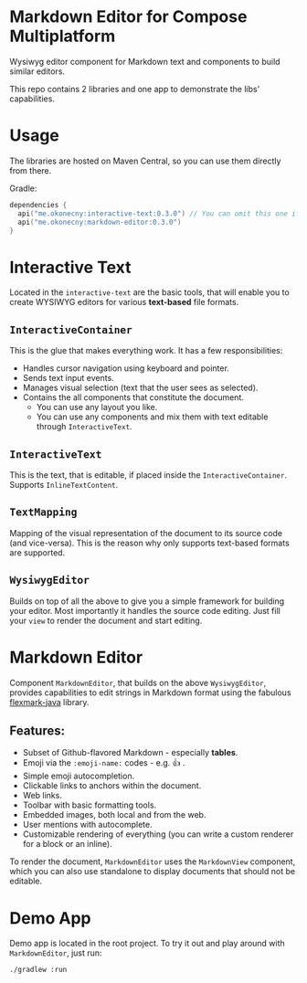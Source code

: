 # Markdown Editor for Compose Multiplatform

Wysiwyg editor component for Markdown text and components to build similar editors.

This repo contains 2 libraries and one app to demonstrate the libs' capabilities.

# Usage
The libraries are hosted on Maven Central, so you can use them directly from there.

Gradle:
```kotlin
dependencies {
  api("me.okonecny:interactive-text:0.3.0") // You can omit this one if you only want the whole editor.
  api("me.okonecny:markdown-editor:0.3.0")
}
```

# Interactive Text

Located in the `interactive-text` are the basic tools, that will enable you to create WYSIWYG editors
for various **text-based** file formats.

## `InteractiveContainer`
This is the glue that makes everything work. It has a few responsibilities:
- Handles cursor navigation using keyboard and pointer.
- Sends text input events.
- Manages visual selection (text that the user sees as selected).
- Contains the all components that constitute the document.
  - You can use any layout you like.
  - You can use any components and mix them with text editable through `InteractiveText`.

## `InteractiveText`
This is the text, that is editable, if placed inside the `InteractiveContainer`. Supports `InlineTextContent`.

## `TextMapping`
Mapping of the visual representation of the document to its source code (and vice-versa).
This is the reason why only supports text-based formats are supported.

## `WysiwygEditor`
Builds on top of all the above to give you a simple framework for building your editor.
Most importantly it handles the source code editing. Just fill your `view` to render the document and start editing.

# Markdown Editor

Component `MarkdownEditor`, that builds on the above `WysiwygEditor`, provides capabilities to edit strings in Markdown
format using the fabulous [flexmark-java](https://github.com/vsch/flexmark-java) library.

## Features:
- Subset of Github-flavored Markdown - especially **tables**.
- Emoji via the `:emoji-name:` codes - e.g. :thumbsup: .
- Simple emoji autocompletion.
- Clickable links to anchors within the document.
- Web links.
- Toolbar with basic formatting tools.
- Embedded images, both local and from the web.
- User mentions with autocomplete.
- Customizable rendering of everything (you can write a custom renderer for a block or an inline).

To render the document, `MarkdownEditor` uses the `MarkdownView` component, which you can also use standalone to display
documents that should not be editable.

# Demo App

Demo app is located in the root project. To try it out and play around with `MarkdownEditor`, just run:

```shell
./gradlew :run
```

